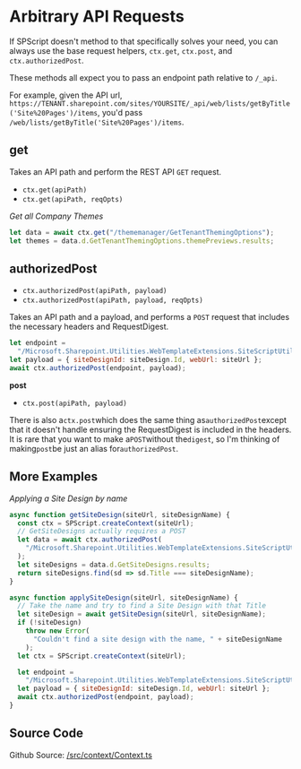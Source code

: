 # Arbitrary API Requests

If SPScript doesn't method to that specifically solves your need, you can always use the base request helpers, `ctx.get`, `ctx.post`, and `ctx.authorizedPost`.

These methods all expect you to pass an endpoint path relative to `/_api`.

For example, given the API url, `https://TENANT.sharepoint.com/sites/YOURSITE/_api/web/lists/getByTitle('Site%20Pages')/items`, you'd pass `/web/lists/getByTitle('Site%20Pages')/items`.

## get

Takes an API path and perform the REST API `GET` request.

- `ctx.get(apiPath)`
- `ctx.get(apiPath, reqOpts)`

_Get all Company Themes_

```javascript
let data = await ctx.get("/thememanager/GetTenantThemingOptions");
let themes = data.d.GetTenantThemingOptions.themePreviews.results;
```

## authorizedPost

- `ctx.authorizedPost(apiPath, payload)`
- `ctx.authorizedPost(apiPath, payload, reqOpts)`

Takes an API path and a payload, and performs a `POST` request that includes the necessary headers and RequestDigest.

```javascript
let endpoint =
  "/Microsoft.Sharepoint.Utilities.WebTemplateExtensions.SiteScriptUtility.ApplySiteDesign";
let payload = { siteDesignId: siteDesign.Id, webUrl: siteUrl };
await ctx.authorizedPost(endpoint, payload);
```

**post**

- `ctx.post(apiPath, payload)`

There is also a`ctx.post`which does the same thing as`authorizedPost`except that it doesn't handle ensuring the RequestDigest is included in the headers. It is rare that you want to make a`POST`without the`digest`, so I'm thinking of making`post`be just an alias for`authorizedPost`.

## More Examples

_Applying a Site Design by name_

```javascript
async function getSiteDesign(siteUrl, siteDesignName) {
  const ctx = SPScript.createContext(siteUrl);
  // GetSiteDesigns actually requires a POST
  let data = await ctx.authorizedPost(
    "/Microsoft.Sharepoint.Utilities.WebTemplateExtensions.SiteScriptUtility.GetSiteDesigns"
  );
  let siteDesigns = data.d.GetSiteDesigns.results;
  return siteDesigns.find(sd => sd.Title === siteDesignName);
}

async function applySiteDesign(siteUrl, siteDesignName) {
  // Take the name and try to find a Site Design with that Title
  let siteDesign = await getSiteDesign(siteUrl, siteDesignName);
  if (!siteDesign)
    throw new Error(
      "Couldn't find a site design with the name, " + siteDesignName
    );
  let ctx = SPScript.createContext(siteUrl);

  let endpoint =
    "/Microsoft.Sharepoint.Utilities.WebTemplateExtensions.SiteScriptUtility.ApplySiteDesign";
  let payload = { siteDesignId: siteDesign.Id, webUrl: siteUrl };
  await ctx.authorizedPost(endpoint, payload);
}
```

## Source Code

Github Source: [/src/context/Context.ts](https://github.com/DroopyTersen/spscript/blob/master/src/context/Context.ts#L71)
